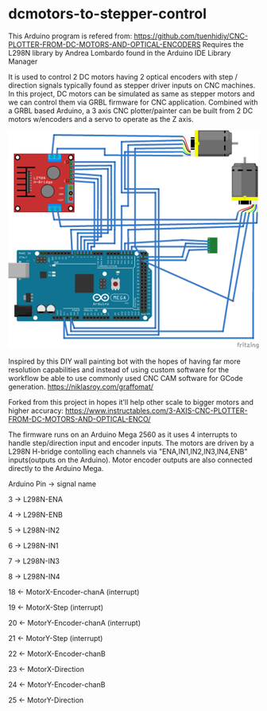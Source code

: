 # dcmotors-to-stepper-control
This Arduino program is refered from: https://github.com/tuenhidiy/CNC-PLOTTER-FROM-DC-MOTORS-AND-OPTICAL-ENCODERS
Requires the L298N library by Andrea Lombardo found in the Arduino IDE Library Manager

It is used to control 2 DC motors having 2 optical encoders with step / direction signals typically found as stepper driver inputs on CNC machines.
In this project, DC motors can be simulated as same as stepper motors and we can control them via GRBL firmware for CNC application.
Combined with a GRBL based Arduino, a 3 axis CNC plotter/painter can be built from 2 DC motors w/encoders and a servo to operate as the Z axis.

![Fritzing diagram](https://github.com/dlarue/dcmotors-to-stepper-control/blob/master/dcMotor2StepperControl-Sketch%202_bb.png)

Inspired by this DIY wall painting bot with the hopes of having far more resolution capabilities and instead of using custom software for the workflow
be able to use commonly used CNC CAM software for GCode generation. 
https://niklasroy.com/graffomat/

Forked from this project in hopes it'll help other scale to bigger motors and higher accuracy:
https://www.instructables.com/3-AXIS-CNC-PLOTTER-FROM-DC-MOTORS-AND-OPTICAL-ENCO/

The firmware runs on an Arduino Mega 2560 as it uses 4 interrupts to handle step/direction input and encoder inputs.
The motors are driven by a L298N H-bridge contolling each channels via "ENA,IN1,IN2,IN3,IN4,ENB" inputs(outputs on the Arduino).
Motor encoder outputs are also connected directly to the Arduino Mega.

Arduino Pin	->	signal name

3		->	L298N-ENA

4		->	L298N-ENB

5		->	L298N-IN2

6		->	L298N-IN1

7		->	L298N-IN3

8		->	L298N-IN4

18		<-	MotorX-Encoder-chanA	(interrupt)

19		<-	MotorX-Step		(interrupt)

20		<-	MotorY-Encoder-chanA	(interrupt)

21		<-	MotorY-Step		(interrupt)

22		<-	MotorX-Encoder-chanB

23		<-	MotorX-Direction

24		<-	MotorY-Encoder-chanB

25		<-	MotorY-Direction


		
